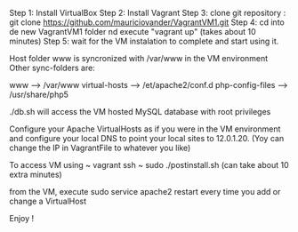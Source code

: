 Step 1:   Install VirtualBox
Step 2:   Install Vagrant
Step 3:   clone git repository : git clone https://github.com/mauriciovander/VagrantVM1.git
Step 4:   cd into de new VagrantVM1 folder nd execute "vagrant up" (takes about 10 minutes)
Step 5:   wait for the VM instalation to complete and start using it.

Host folder www is syncronized with /var/www in the VM environment
Other sync-folders are:

  www --> /var/www
  virtual-hosts --> /et/apache2/conf.d
  php-config-files --> /usr/share/php5

./db.sh will access the VM hosted MySQL database with root privileges

Configure your Apache VirtualHosts as if you were in the VM environment and configure your local DNS to point your local sites to 12.0.1.20.
(Yoy can change the IP in VagrantFile to whatever you like)

To access VM using 
~ vagrant ssh
~ sudo ./postinstall.sh   (can take about 10 extra minutes)

from the VM, execute sudo service apache2 restart every time you add or change a VirtualHost 

Enjoy !
